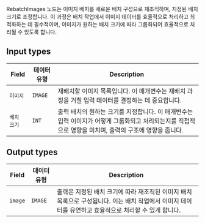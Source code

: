 
RebatchImages 노드는 이미지 배치를 새로운 배치 구성으로 재조직하며, 지정된 배치 크기로 조정합니다. 이 과정은 배치 작업에서 이미지 데이터를 효율적으로 처리하고 최적화하는 데 필수적이며, 이미지가 원하는 배치 크기에 따라 그룹화되어 효율적으로 처리될 수 있도록 합니다.

## Input types

| Field        | 데이터 유형 | Description                                                                                                                                             |
| ------------ | ----------- | ------------------------------------------------------------------------------------------------------------------------------------------------------- |
| `이미지`     | `IMAGE`     | 재배치할 이미지 목록입니다. 이 매개변수는 재배치 과정을 거칠 입력 데이터를 결정하는 데 중요합니다.                                                      |
| `배치 크기` | `INT`       | 출력 배치의 원하는 크기를 지정합니다. 이 매개변수는 입력 이미지가 어떻게 그룹화되고 처리되는지를 직접적으로 영향을 미치며, 출력의 구조에 영향을 줍니다. |

## Output types

| Field   | 데이터 유형 | Description                                                                                                                                            |
| ------- | ----------- | ------------------------------------------------------------------------------------------------------------------------------------------------------ |
| `image` | `IMAGE`     | 출력은 지정된 배치 크기에 따라 재조직된 이미지 배치 목록으로 구성됩니다. 이는 배치 작업에서 이미지 데이터를 유연하고 효율적으로 처리할 수 있게 합니다. |
